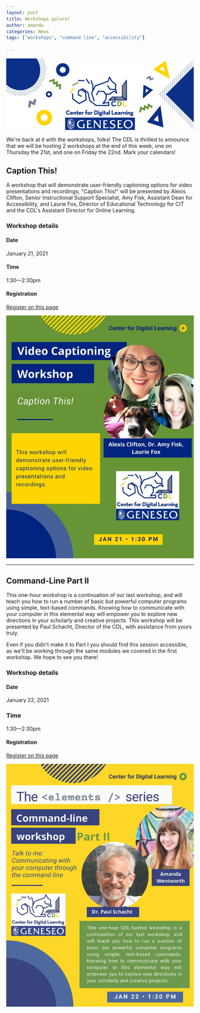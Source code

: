```yaml
---
layout: post
title: Workshops galore!
author: amanda
categories: News
tags: ["workshops", "command line", "accessibility"]

---
```


![CDL banner logo](/images/CDLLogoBanner_small.png)

<span class="drop">W</span>e're back at it with the workshops, folks! The CDL is thrilled to announce that we will be hosting 2 workshops at the end of this week, one on Thursday the 21st, and one on Friday the 22nd. Mark your calendars!

## Caption This!

A workshop that will demonstrate user-friendly captioning options for video presentations and recordings, "Caption This!" will be presented by Alexis Clifton, Senior Instructional Support Specialist, Amy Fisk, Assistant Dean for Accessibility, and Laurie Fox, Director of Educational Technology for CIT and the CDL's Assistant Director for Online Learning.

### Workshop details

#### Date 
January 21, 2021

#### Time
1:30—2:30pm

#### Registration
[Register on this page](https://geneseo.zoom.us/meeting/register/tJwtd-6uqDkvG9GavTUSyajGNWo4DMk2OkPg)

![CDL Caption This! workshop flyer](/images/captionthisflyer.jpg)

---

<!--more-->

## Command-Line Part II

This one-hour workshop is a continuation of our last workshop, and will teach you how to run a number of basic but powerful computer programs using simple, text-based commands. Knowing how to communicate with your computer in this elemental way will empower you to explore new directions in your scholarly and creative projects. This workshop will be presented by Paul Schacht, Director of the CDL, with assistance from yours truly.

Even if you didn't make it to Part I you should find this session accessible, as we'll be working through the same modules we covered in the first workshop. We hope to see you there!

### Workshop details

#### Date
January 22, 2021

### Time
1:30—2:30pm

#### Registration
[Register on this page](https://geneseo.zoom.us/meeting/register/tJ0od-qpqjIpHdxelFAOg7cvzs7QnwqUgWx0)

![CDL Command-Line workshop flyer](/images/CLPart2Workshop.jpg)

